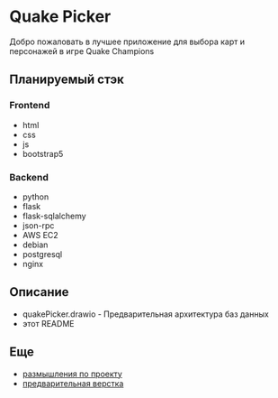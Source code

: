 # Quake Picker
Добро пожаловать в лучшее приложение для выбора карт и персонажей в игре Quake Champions

## Планируемый стэк

### Frontend
* html
* css
* js
* bootstrap5

### Backend
* python
* flask
* flask-sqlalchemy
* json-rpc
* AWS EC2
* debian
* postgresql
* nginx

## Описание
* quakePicker.drawio - Предварительная архитектура баз данных
* этот README

## Еще
* [размышления по проекту](https://wilsonept.gitbook.io/quakepicker/)
* [предварительная верстка](https://codepen.io/wilsonept)
